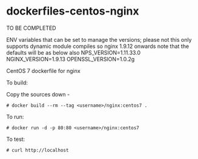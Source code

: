 dockerfiles-centos-nginx
========================

TO BE COMPLETED

ENV variables that can be set to manage the versions; please not this only supports dynamic module compiles so nginx 1.9.12 onwards
note that the defaults will be as below also
NPS_VERSION=1.11.33.0
NGINX_VERSION=1.9.13
OPENSSL_VERSION=1.0.2g



CentOS 7 dockerfile for nginx

To build:

Copy the sources down -

    # docker build --rm --tag <username>/nginx:centos7 .

To run:

    # docker run -d -p 80:80 <username>/nginx:centos7

To test:

    # curl http://localhost

